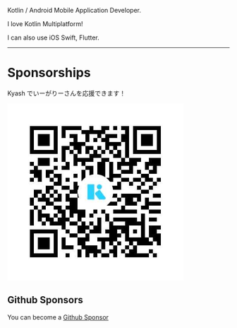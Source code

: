 Kotlin / Android Mobile Application Developer.

I love Kotlin Multiplatform!

I can also use iOS Swift, Flutter.

---

# Sponsorships

Kyash でいーがりーさんを応援できます！

![Kyash](https://github.com/irgaly/irgaly/blob/master/kyash.jpg?raw=true)

## Github Sponsors

You can become a [Github Sponsor](https://github.com/sponsors/irgaly)
